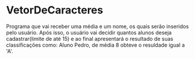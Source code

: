 # VetorDeCaracteres
Programa que vai receber uma média e um nome, os quais serão inseridos pelo usuário. Após isso, o usuário vai decidir quantos alunos deseja cadastrar(limite de até 15) e ao final apresentará o resultado de suas classificações como: Aluno Pedro, de média 8 obteve o resuldade igual a 'A'.
